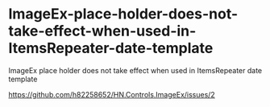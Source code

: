 # ImageEx-place-holder-does-not-take-effect-when-used-in-ItemsRepeater-date-template
ImageEx place holder does not take effect when used in ItemsRepeater date template

https://github.com/h82258652/HN.Controls.ImageEx/issues/2
